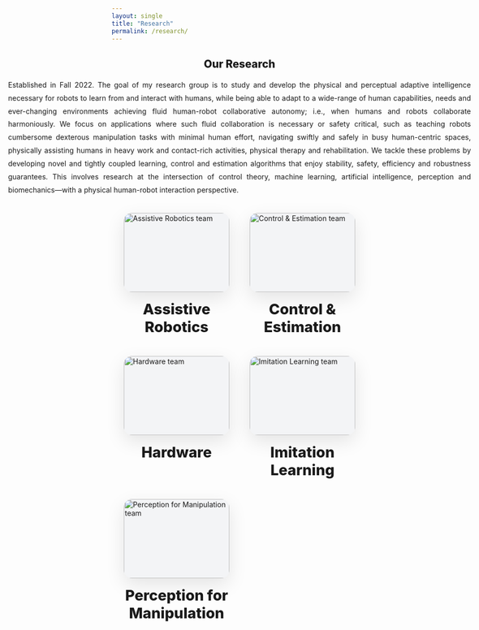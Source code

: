 ```yaml
---
layout: single
title: "Research"
permalink: /research/
---
```


<section class="rb-fullbleed">
  <div class="rb-intro">
    <h1>Our Research</h1>
    <p>
      Established in Fall 2022. The goal of my research group is to study and develop the physical and perceptual adaptive
      intelligence necessary for robots to learn from and interact with humans, while being able to adapt to a wide-range of human
      capabilities, needs and ever-changing environments achieving fluid human-robot collaborative autonomy; i.e., when humans and robots
      collaborate harmoniously. We focus on applications where such fluid collaboration is necessary or safety critical, such as teaching
      robots cumbersome dexterous manipulation tasks with minimal human effort, navigating swiftly and safely in busy human-centric spaces,
      physically assisting humans in heavy work and contact-rich activities, physical therapy and rehabilitation. We tackle these problems
      by developing novel and tightly coupled learning, control and estimation algorithms that enjoy stability, safety, efficiency and
      robustness guarantees. This involves research at the intersection of control theory, machine learning, artificial intelligence,
      perception and biomechanics—with a physical human-robot interaction perspective.
    </p>
  </div>
</section>

<section class="rb-grid">
  <a class="rb-card" href="{{ site.baseurl }}/research/">
    <div class="rb-img">
      <img src="{{ site.baseurl }}/assets/images/Assistive_Robotics.JPG" alt="Assistive Robotics team">
    </div>
    <h3>Assistive Robotics</h3>
  </a>

  <a class="rb-card" href="{{ site.baseurl }}/research/">
    <div class="rb-img">
      <img src="{{ site.baseurl }}/assets/images/Control_Estimation.JPG" alt="Control & Estimation team">
    </div>
    <h3>Control &amp; Estimation</h3>
  </a>

  <a class="rb-card" href="{{ site.baseurl }}/research/">
    <div class="rb-img">
      <img src="{{ site.baseurl }}/assets/images/hardware.JPG" alt="Hardware team">
    </div>
    <h3>Hardware</h3>
  </a>

  <a class="rb-card" href="{{ site.baseurl }}/research/">
    <div class="rb-img">
      <img src="{{ site.baseurl }}/assets/images/Imitation_Learning.JPG" alt="Imitation Learning team">
    </div>
    <h3>Imitation Learning</h3>
  </a>

  <a class="rb-card" href="{{ site.baseurl }}/research/">
    <div class="rb-img">
      <img src="{{ site.baseurl }}/assets/images/Perception_for_manipulation.JPG" alt="Perception for Manipulation team">
    </div>
    <h3>Perception for Manipulation</h3>
  </a>
</section>

<style>
.main .page__content { padding-top: 0.5rem; }

/* full-width intro */
.rb-fullbleed{
  width: 100vw;
  margin-left: calc(50% - 50vw);
}
.rb-intro{
  max-width: 1200px;
  margin: 0 auto 2rem;
  padding: 0 24px;
  text-align: justify;
  text-justify: inter-word;
}
.rb-intro h1{
  text-align: center;
  margin-bottom: 1rem;
  font-weight: 800;
}
.rb-intro p{
  margin: 0 auto;
  line-height: 1.85;
  max-width: 1000px;
}

/* grid */
.rb-grid{
  max-width: 1800px;          /* allow a wider grid */
  margin: 0 auto 3rem;
  padding: 0 24px;
  display: grid;
  gap: 40px;                  /* bigger space between cards */
  grid-template-columns: 1fr;
  justify-items: center;
}
@media (min-width: 700px){ .rb-grid{ grid-template-columns: repeat(2, 1fr); } }
@media (min-width: 1100px){ .rb-grid{ grid-template-columns: repeat(3, 1fr); } }

/* cards */
.rb-card{
  width: 100%;
  max-width: 800px;           /* ✅ wider cards for bigger pictures */
  text-decoration: none;
  color: inherit;
  display: flex;
  flex-direction: column;
  align-items: center;
}

.rb-img{
  width: 100%;
  aspect-ratio: 4 / 3;        /* ✅ taller frame for larger photos */
  border-radius: 16px;
  overflow: hidden;
  box-shadow: 0 12px 36px rgba(0,0,0,.1);
  background: #f3f4f6;
  display: flex;
  align-items: center;
  justify-content: center;
}
.rb-img img{
  width: 100%;
  height: 100%;
  object-fit: contain;        /* show full image, no crop */
  display: block;
  transition: transform .35s ease, filter .35s ease;
}

.rb-card:hover .rb-img img{
  transform: scale(1.02);
  filter: brightness(1.02);
}

.rb-card h3{
  margin: 1rem 0 0;
  text-align: center;
  font-size: clamp(1.2rem, 1.5vw + .9rem, 1.8rem);
  font-weight: 800;
}
</style>
